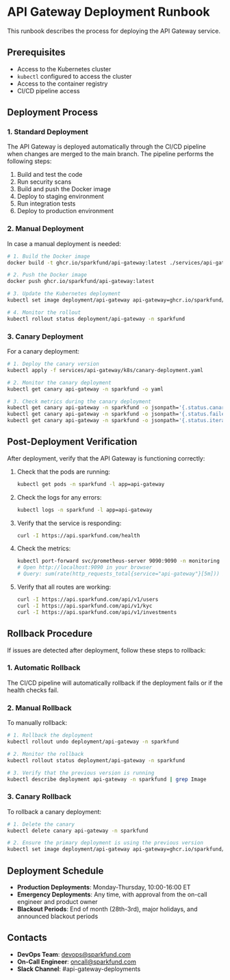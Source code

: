 # API Gateway Deployment Runbook

This runbook describes the process for deploying the API Gateway service.

## Prerequisites

- Access to the Kubernetes cluster
- `kubectl` configured to access the cluster
- Access to the container registry
- CI/CD pipeline access

## Deployment Process

### 1. Standard Deployment

The API Gateway is deployed automatically through the CI/CD pipeline when changes are merged to the main branch. The pipeline performs the following steps:

1. Build and test the code
2. Run security scans
3. Build and push the Docker image
4. Deploy to staging environment
5. Run integration tests
6. Deploy to production environment

### 2. Manual Deployment

In case a manual deployment is needed:

```bash
# 1. Build the Docker image
docker build -t ghcr.io/sparkfund/api-gateway:latest ./services/api-gateway

# 2. Push the Docker image
docker push ghcr.io/sparkfund/api-gateway:latest

# 3. Update the Kubernetes deployment
kubectl set image deployment/api-gateway api-gateway=ghcr.io/sparkfund/api-gateway:latest -n sparkfund

# 4. Monitor the rollout
kubectl rollout status deployment/api-gateway -n sparkfund
```

### 3. Canary Deployment

For a canary deployment:

```bash
# 1. Deploy the canary version
kubectl apply -f services/api-gateway/k8s/canary-deployment.yaml

# 2. Monitor the canary deployment
kubectl get canary api-gateway -n sparkfund -o yaml

# 3. Check metrics during the canary deployment
kubectl get canary api-gateway -n sparkfund -o jsonpath='{.status.canaryWeight}'
kubectl get canary api-gateway -n sparkfund -o jsonpath='{.status.failedChecks}'
kubectl get canary api-gateway -n sparkfund -o jsonpath='{.status.iterations}'
```

## Post-Deployment Verification

After deployment, verify that the API Gateway is functioning correctly:

1. Check that the pods are running:
   ```bash
   kubectl get pods -n sparkfund -l app=api-gateway
   ```

2. Check the logs for any errors:
   ```bash
   kubectl logs -n sparkfund -l app=api-gateway
   ```

3. Verify that the service is responding:
   ```bash
   curl -I https://api.sparkfund.com/health
   ```

4. Check the metrics:
   ```bash
   kubectl port-forward svc/prometheus-server 9090:9090 -n monitoring
   # Open http://localhost:9090 in your browser
   # Query: sum(rate(http_requests_total{service="api-gateway"}[5m])) by (status_code)
   ```

5. Verify that all routes are working:
   ```bash
   curl -I https://api.sparkfund.com/api/v1/users
   curl -I https://api.sparkfund.com/api/v1/kyc
   curl -I https://api.sparkfund.com/api/v1/investments
   ```

## Rollback Procedure

If issues are detected after deployment, follow these steps to rollback:

### 1. Automatic Rollback

The CI/CD pipeline will automatically rollback if the deployment fails or if the health checks fail.

### 2. Manual Rollback

To manually rollback:

```bash
# 1. Rollback the deployment
kubectl rollout undo deployment/api-gateway -n sparkfund

# 2. Monitor the rollback
kubectl rollout status deployment/api-gateway -n sparkfund

# 3. Verify that the previous version is running
kubectl describe deployment api-gateway -n sparkfund | grep Image
```

### 3. Canary Rollback

To rollback a canary deployment:

```bash
# 1. Delete the canary
kubectl delete canary api-gateway -n sparkfund

# 2. Ensure the primary deployment is using the previous version
kubectl set image deployment/api-gateway api-gateway=ghcr.io/sparkfund/api-gateway:previous-version -n sparkfund
```

## Deployment Schedule

- **Production Deployments**: Monday-Thursday, 10:00-16:00 ET
- **Emergency Deployments**: Any time, with approval from the on-call engineer and product owner
- **Blackout Periods**: End of month (28th-3rd), major holidays, and announced blackout periods

## Contacts

- **DevOps Team**: devops@sparkfund.com
- **On-Call Engineer**: oncall@sparkfund.com
- **Slack Channel**: #api-gateway-deployments
